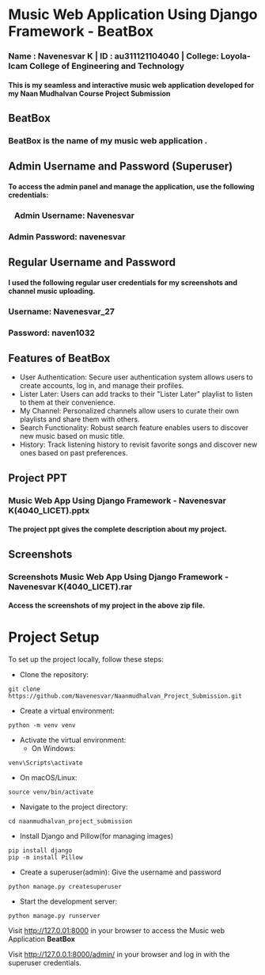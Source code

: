 # Music Web Application Using Django Framework - BeatBox
### Name   : Navenesvar K    |   ID     : au311121104040    |  College: Loyola-Icam College of Engineering and Technology

#### This is my seamless and interactive music web application developed for my Naan Mudhalvan Course Project Submission
## BeatBox
### __BeatBox__ is the name of my music web application .

## Admin Username and Password (Superuser)
#### To access the admin panel and manage the application, use the following credentials:
###   &ensp; Admin Username: Navenesvar
###        Admin Password: navenesvar

## Regular Username and Password
#### I used the following regular user credentials for my screenshots and channel music uploading.
###        Username: Navenesvar_27
###        Password: naven1032


## Features of BeatBox
- User Authentication: Secure user authentication system allows users to create accounts, log in, and manage their profiles.
- Lister Later: Users can add tracks to their "Lister Later" playlist to listen to them at their convenience.
- My Channel: Personalized channels allow users to curate their own playlists and share them with others.
- Search Functionality: Robust search feature enables users to discover new music based on music title.
- History: Track listening history to revisit favorite songs and discover new ones based on past preferences.

## Project PPT
### Music Web App Using Django Framework - Navenesvar K(4040_LICET).pptx
#### The project ppt gives the complete description about my project.
## Screenshots
### Screenshots Music Web App Using Django Framework - Navenesvar K(4040_LICET).rar
#### Access the screenshots of my project in the above zip file.

# Project Setup
To set up the project locally, follow these steps:

- Clone the repository:
```
git clone https://github.com/Navenesvar/Naanmudhalvan_Project_Submission.git
```
- Create a virtual environment:
```
python -m venv venv
```

- Activate the virtual environment:
  - On Windows:

```
venv\Scripts\activate
```
  - On macOS/Linux:

```
source venv/bin/activate
```
- Navigate to the project directory:
```
cd naanmudhalvan_project_submission
```
- Install Django and Pillow(for managing images)
```
pip install django
pip -m install Pillow
```
- Create a superuser(admin): Give the username and password
```
python manage.py createsuperuser
```
- Start the development server:
```
python manage.py runserver
```

Visit http://127.0.01:8000 in your browser to access the Music web Application __BeatBox__

Visit http://127.0.0.1:8000/admin/ in your browser and log in with the superuser credentials.


